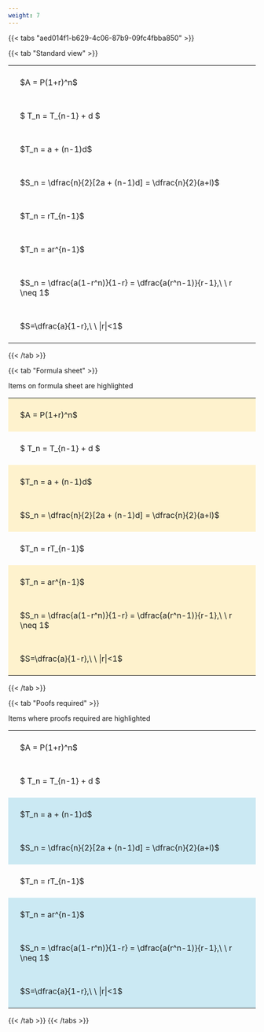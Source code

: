 ```yaml
---
weight: 7
---
```


{{< tabs "aed014f1-b629-4c06-87b9-09fc4fbba850" >}}

{{< tab "Standard view" >}}

<style type="text/css">
#T_b2690 th.col_heading {
  text-align: left;
  font-size: 1em;
}
#T_b2690 td {
  text-align: left;
  font-size: 1em;
  padding: 1.5em;
}
</style>
<table id="T_b2690">
  <thead>
  </thead>
  <tbody>
    <tr>
      <td id="T_b2690_row0_col0" class="data row0 col0" >$A = P(1+r)^n$</td>
    </tr>
    <tr>
      <td id="T_b2690_row1_col0" class="data row1 col0" >$ T_n = T_{n-1} + d $</td>
    </tr>
    <tr>
      <td id="T_b2690_row2_col0" class="data row2 col0" >$T_n = a + (n-1)d$</td>
    </tr>
    <tr>
      <td id="T_b2690_row3_col0" class="data row3 col0" >$S_n = \dfrac{n}{2}[2a + (n-1)d] = \dfrac{n}{2}(a+l)$</td>
    </tr>
    <tr>
      <td id="T_b2690_row4_col0" class="data row4 col0" >$T_n = rT_{n-1}$</td>
    </tr>
    <tr>
      <td id="T_b2690_row5_col0" class="data row5 col0" >$T_n = ar^{n-1}$</td>
    </tr>
    <tr>
      <td id="T_b2690_row6_col0" class="data row6 col0" >$S_n = \dfrac{a(1-r^n)}{1-r} = \dfrac{a(r^n-1)}{r-1},\ \  r \neq 1$</td>
    </tr>
    <tr>
      <td id="T_b2690_row7_col0" class="data row7 col0" >$S=\dfrac{a}{1-r},\ \ |r|<1$</td>
    </tr>
  </tbody>
</table>
{{< /tab >}}

{{< tab "Formula sheet" >}}

Items on formula sheet are highlighted 
<br>
<style type="text/css">
#T_714cb th.col_heading {
  text-align: left;
  font-size: 1em;
}
#T_714cb td {
  text-align: left;
  font-size: 1em;
  padding: 1.5em;
}
#T_714cb_row0_col0, #T_714cb_row2_col0, #T_714cb_row3_col0, #T_714cb_row5_col0, #T_714cb_row6_col0, #T_714cb_row7_col0 {
  background-color: rgba(255,194,10, 0.2);
}
#T_714cb_row1_col0, #T_714cb_row4_col0 {
  background-color: rgba(0,0,0,0);
}
</style>
<table id="T_714cb">
  <thead>
  </thead>
  <tbody>
    <tr>
      <td id="T_714cb_row0_col0" class="data row0 col0" >$A = P(1+r)^n$</td>
    </tr>
    <tr>
      <td id="T_714cb_row1_col0" class="data row1 col0" >$ T_n = T_{n-1} + d $</td>
    </tr>
    <tr>
      <td id="T_714cb_row2_col0" class="data row2 col0" >$T_n = a + (n-1)d$</td>
    </tr>
    <tr>
      <td id="T_714cb_row3_col0" class="data row3 col0" >$S_n = \dfrac{n}{2}[2a + (n-1)d] = \dfrac{n}{2}(a+l)$</td>
    </tr>
    <tr>
      <td id="T_714cb_row4_col0" class="data row4 col0" >$T_n = rT_{n-1}$</td>
    </tr>
    <tr>
      <td id="T_714cb_row5_col0" class="data row5 col0" >$T_n = ar^{n-1}$</td>
    </tr>
    <tr>
      <td id="T_714cb_row6_col0" class="data row6 col0" >$S_n = \dfrac{a(1-r^n)}{1-r} = \dfrac{a(r^n-1)}{r-1},\ \  r \neq 1$</td>
    </tr>
    <tr>
      <td id="T_714cb_row7_col0" class="data row7 col0" >$S=\dfrac{a}{1-r},\ \ |r|<1$</td>
    </tr>
  </tbody>
</table>
{{< /tab >}}

{{< tab "Poofs required" >}}

Items where proofs required are highlighted 
<br>
<style type="text/css">
#T_f34bd th.col_heading {
  text-align: left;
  font-size: 1em;
}
#T_f34bd td {
  text-align: left;
  font-size: 1em;
  padding: 1.5em;
}
#T_f34bd_row0_col0, #T_f34bd_row1_col0, #T_f34bd_row4_col0 {
  background-color: rgba(0,0,0,0);
}
#T_f34bd_row2_col0, #T_f34bd_row3_col0, #T_f34bd_row5_col0, #T_f34bd_row6_col0, #T_f34bd_row7_col0 {
  background-color: rgba(0,150,200, 0.2);
}
</style>
<table id="T_f34bd">
  <thead>
  </thead>
  <tbody>
    <tr>
      <td id="T_f34bd_row0_col0" class="data row0 col0" >$A = P(1+r)^n$</td>
    </tr>
    <tr>
      <td id="T_f34bd_row1_col0" class="data row1 col0" >$ T_n = T_{n-1} + d $</td>
    </tr>
    <tr>
      <td id="T_f34bd_row2_col0" class="data row2 col0" >$T_n = a + (n-1)d$</td>
    </tr>
    <tr>
      <td id="T_f34bd_row3_col0" class="data row3 col0" >$S_n = \dfrac{n}{2}[2a + (n-1)d] = \dfrac{n}{2}(a+l)$</td>
    </tr>
    <tr>
      <td id="T_f34bd_row4_col0" class="data row4 col0" >$T_n = rT_{n-1}$</td>
    </tr>
    <tr>
      <td id="T_f34bd_row5_col0" class="data row5 col0" >$T_n = ar^{n-1}$</td>
    </tr>
    <tr>
      <td id="T_f34bd_row6_col0" class="data row6 col0" >$S_n = \dfrac{a(1-r^n)}{1-r} = \dfrac{a(r^n-1)}{r-1},\ \  r \neq 1$</td>
    </tr>
    <tr>
      <td id="T_f34bd_row7_col0" class="data row7 col0" >$S=\dfrac{a}{1-r},\ \ |r|<1$</td>
    </tr>
  </tbody>
</table>
{{< /tab >}}
{{< /tabs >}}